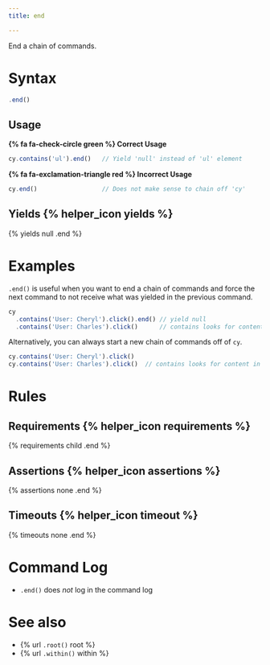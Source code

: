 ```yaml
---
title: end

---
```


End a chain of commands.


# Syntax

```javascript
.end()
```

## Usage

**{% fa fa-check-circle green %} Correct Usage**

```javascript
cy.contains('ul').end()   // Yield 'null' instead of 'ul' element
```

**{% fa fa-exclamation-triangle red %} Incorrect Usage**

```javascript
cy.end()                  // Does not make sense to chain off 'cy'
```

## Yields {% helper_icon yields %}

{% yields null .end %}

# Examples

`.end()` is useful when you want to end a chain of commands and force the next command to not receive what was yielded in the previous command.

```javascript
cy
  .contains('User: Cheryl').click().end() // yield null
  .contains('User: Charles').click()      // contains looks for content in document now
```

Alternatively, you can always start a new chain of commands off of `cy`.


```javascript
cy.contains('User: Cheryl').click()
cy.contains('User: Charles').click()  // contains looks for content in document now
```

# Rules

## Requirements {% helper_icon requirements %}

{% requirements child .end %}

## Assertions {% helper_icon assertions %}

{% assertions none .end %}

## Timeouts {% helper_icon timeout %}

{% timeouts none .end %}

# Command Log

- `.end()` does *not* log in the command log

# See also

- {% url `.root()` root %}
- {% url `.within()` within %}
